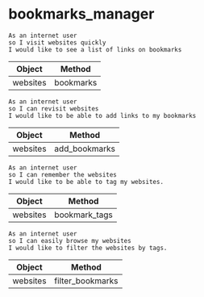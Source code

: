 # bookmarks_manager

```
As an internet user
so I visit websites quickly
I would like to see a list of links on bookmarks
```
| Object   | Method    |
| ------   |-------    |
| websites | bookmarks |
```
As an internet user
so I can revisit websites
I would like to be able to add links to my bookmarks
```
| Object   | Method        |
| ------   |-------        |
| websites | add_bookmarks |
```
As an internet user
so I can remember the websites
I would like to be able to tag my websites.
```
| Object   | Method        |
| ------   |-------        |
| websites | bookmark_tags |
```
As an internet user
so I can easily browse my websites
I would like to filter the websites by tags.
```
| Object   | Method           |
| ------   |-------           |
| websites | filter_bookmarks |
